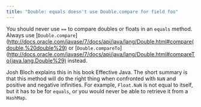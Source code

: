 ```yaml
---
title: "Double: equals doesn't use Double.compare for field foo"
---
```

You should never use `==` to compare doubles or floats in an `equals` method. Always use [`Double.compare`](http://docs.oracle.com/javase/7/docs/api/java/lang/Double.html#compare(double,%20double%29) or [`Double.compareTo`](http://docs.oracle.com/javase/7/docs/api/java/lang/Double.html#compareTo(java.lang.Double%29) instead.

Josh Bloch explains this in his book Effective Java. The short summary is that this method will do the right thing when confronted with `NaN` and positive and negative infinities. For example, `Float.NaN` is not equal to itself, but it has to be for `equals`, or you would never be able to retrieve it from a `HashMap`.
